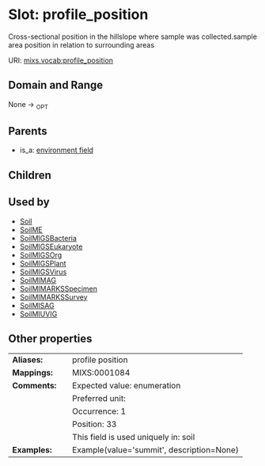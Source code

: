 
# Slot: profile_position


Cross-sectional position in the hillslope where sample was collected.sample area position in relation to surrounding areas

URI: [mixs.vocab:profile_position](https://w3id.org/mixs/vocab/profile_position)


## Domain and Range

None ->  <sub>OPT</sub> 

## Parents

 *  is_a: [environment field](environment_field.md)

## Children


## Used by

 * [Soil](Soil.md)
 * [SoilME](SoilME.md)
 * [SoilMIGSBacteria](SoilMIGSBacteria.md)
 * [SoilMIGSEukaryote](SoilMIGSEukaryote.md)
 * [SoilMIGSOrg](SoilMIGSOrg.md)
 * [SoilMIGSPlant](SoilMIGSPlant.md)
 * [SoilMIGSVirus](SoilMIGSVirus.md)
 * [SoilMIMAG](SoilMIMAG.md)
 * [SoilMIMARKSSpecimen](SoilMIMARKSSpecimen.md)
 * [SoilMIMARKSSurvey](SoilMIMARKSSurvey.md)
 * [SoilMISAG](SoilMISAG.md)
 * [SoilMIUVIG](SoilMIUVIG.md)

## Other properties

|  |  |  |
| --- | --- | --- |
| **Aliases:** | | profile position |
| **Mappings:** | | MIXS:0001084 |
| **Comments:** | | Expected value: enumeration |
|  | | Preferred unit:  |
|  | | Occurrence: 1 |
|  | | Position: 33 |
|  | | This field is used uniquely in: soil |
| **Examples:** | | Example(value='summit', description=None) |

